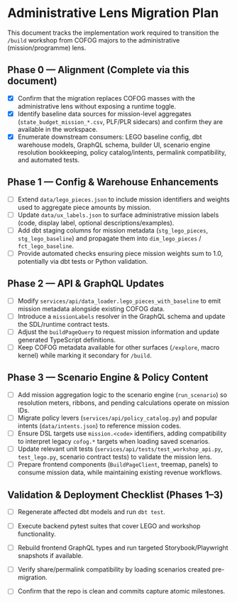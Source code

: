 # Administrative Lens Migration Plan

This document tracks the implementation work required to transition the `/build` workshop from COFOG majors to the administrative (mission/programme) lens.

## Phase 0 — Alignment (Complete via this document)

- [x] Confirm that the migration replaces COFOG masses with the administrative lens without exposing a runtime toggle.
- [x] Identify baseline data sources for mission-level aggregates (`state_budget_mission_*.csv`, PLF/PLR sidecars) and confirm they are available in the workspace.
- [x] Enumerate downstream consumers: LEGO baseline config, dbt warehouse models, GraphQL schema, builder UI, scenario engine resolution bookkeeping, policy catalog/intents, permalink compatibility, and automated tests.

## Phase 1 — Config & Warehouse Enhancements

- [ ] Extend `data/lego_pieces.json` to include mission identifiers and weights used to aggregate piece amounts by mission.
- [ ] Update `data/ux_labels.json` to surface administrative mission labels (code, display label, optional descriptions/examples).
- [ ] Add dbt staging columns for mission metadata (`stg_lego_pieces`, `stg_lego_baseline`) and propagate them into `dim_lego_pieces` / `fct_lego_baseline`.
- [ ] Provide automated checks ensuring piece mission weights sum to 1.0, potentially via dbt tests or Python validation.

## Phase 2 — API & GraphQL Updates

- [ ] Modify `services/api/data_loader.lego_pieces_with_baseline` to emit mission metadata alongside existing COFOG data.
- [ ] Introduce a `missionLabels` resolver in the GraphQL schema and update the SDL/runtime contract tests.
- [ ] Adjust the `buildPageQuery` to request mission information and update generated TypeScript definitions.
- [ ] Keep COFOG metadata available for other surfaces (`/explore`, macro kernel) while marking it secondary for `/build`.

## Phase 3 — Scenario Engine & Policy Content

- [ ] Add mission aggregation logic to the scenario engine (`run_scenario`) so resolution meters, ribbons, and pending calculations operate on mission IDs.
- [ ] Migrate policy levers (`services/api/policy_catalog.py`) and popular intents (`data/intents.json`) to reference mission codes.
- [ ] Ensure DSL targets use `mission.<code>` identifiers, adding compatibility to interpret legacy `cofog.*` targets when loading saved scenarios.
- [ ] Update relevant unit tests (`services/api/tests/test_workshop_api.py`, `test_lego.py`, scenario contract tests) to validate the mission lens.
- [ ] Prepare frontend components (`BuildPageClient`, treemap, panels) to consume mission data, while maintaining existing revenue workflows.

## Validation & Deployment Checklist (Phases 1–3)

- [ ] Regenerate affected dbt models and run `dbt test`.
- [ ] Execute backend pytest suites that cover LEGO and workshop functionality.
- [ ] Rebuild frontend GraphQL types and run targeted Storybook/Playwright snapshots if available.
- [ ] Verify share/permalink compatibility by loading scenarios created pre-migration.
- [ ] Confirm that the repo is clean and commits capture atomic milestones.

